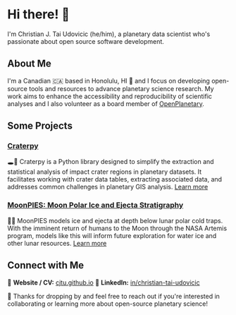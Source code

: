 # Hi there! 👋

I'm Christian J. Tai Udovicic (he/him), a planetary data scientist who's passionate about open source software development.

## About Me

I'm a Canadian 🇨🇦 based in Honolulu, HI 🌴 and I focus on developing open-source tools and resources to advance planetary science research. My work aims to enhance the accessibility and reproducibility of scientific analyses and I also volunteer as a board member of [OpenPlanetary](openplanetary.org).

## Some Projects

### [Craterpy](https://github.com/cjtu/craterpy)

🕳️🥧 Craterpy is a Python library designed to simplify the extraction and statistical analysis of impact crater regions in planetary datasets. It facilitates working with crater data tables, extracting associated data, and addresses common challenges in planetary GIS analysis. [Learn more](https://github.com/cjtu/craterpy)

### [MoonPIES: Moon Polar Ice and Ejecta Stratigraphy](https://github.com/cjtu/moonpies)

🌙🥧 MoonPIES models ice and ejecta at depth below lunar polar cold traps. With the imminent return of humans to the Moon through the NASA Artemis program, models like this will inform future exploration for water ice and other lunar resources. [Learn more](https://github.com/cjtu/moonpies)

## Connect with Me

📜 **Website / CV:** [cjtu.github.io](https://cjtu.github.io)
🔗 **LinkedIn:** [in/christian-tai-udovicic](https://www.linkedin.com/in/christian-tai-udovicic)

🚀 Thanks for dropping by and feel free to reach out if you're interested in collaborating or learning more about open-source planetary science!
